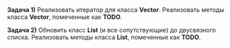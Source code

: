 **Задача 1)** Реализовать итератор для класса **Vector**. Реализовать методы класса **Vector**, помеченные как **TODO**.

**Задача 2)** Обновить класс **List** (и все сопутствующие) до двусвязного списка. Реализовать методы класса **List**, помеченные как **TODO**.
